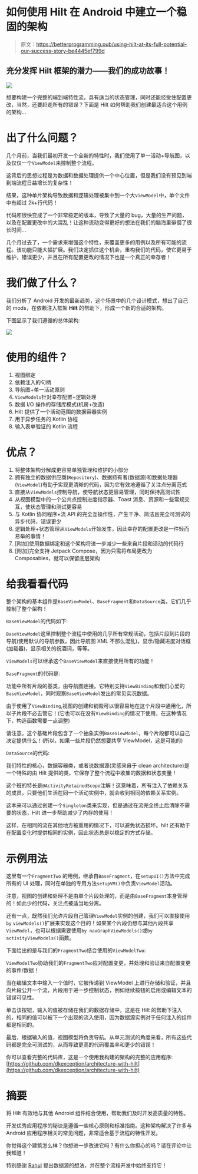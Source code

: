 # 如何使用 Hilt 在 Android 中建立一个稳固的架构

> 原文：<https://betterprogramming.pub/using-hilt-at-its-full-potential-our-success-story-be4445ef799d>

## 充分发挥 Hilt 框架的潜力——我们的成功故事！

![](img/54fc5b1c99ecaf8b49c8cfca8815c989.png)

想要构建一个完整的端到端特性流，具有适当的状态管理，同时还能经受住配置更改，当然，还要赶走所有的错误？下面是 Hilt 如何帮助我们创建最适合这个用例的架构…

# **出了什么问题？**

几个月前，当我们最初开发一个全新的特性时，我们使用了单一活动+导航图，以及仅仅一个`ViewModel`来控制整个流程。

这背后的思想过程是为数据和数据处理提供一个中心位置，但是我们没有预见到端到端流程日益增长的复杂性！

结果，这种单片架构导致数据和逻辑处理被集中到一个大`ViewModel`中，单个文件中有超过 2k+行代码！

代码库很快变成了一个非常稳定的版本，导致了大量的 bug，大量的生产问题，以及在配置更改中的大混乱！让这种流动变得更好的想法在我们的脑海里徘徊了很长时间…

几个月过去了，一个需求来增强这个特性，来覆盖更多的用例以及所有可能的流程。该功能只能大幅扩展。我们决定抓住这个机会，重构我们的代码，使它更易于维护，错误更少，并且在所有配置更改的情况下也是一个真正的幸存者！

# 我们做了什么？

我们分析了 Android 开发的最新趋势，这个场景中的几个设计模式，想出了自己的 mods，在依赖注入框架 **Hilt** 的帮助下，形成一个新的合适的架构。

下图显示了我们遵循的总体架构:

![](img/746ca212ceeba063d64bd9007e20b718.png)

# 使用的组件？

1.  视图绑定
2.  依赖注入的句柄
3.  导航图+单一活动原则
4.  `ViewModels`针对幸存配置+逻辑处理
5.  数据 I/O 操作的存储库模式(机房+改造)
6.  Hilt 提供了一个活动范围的数据容器实例
7.  用于异步任务的 Kotlin 协程
8.  输入表单验证的 Kotlin 流程

# 优点？

1.  将整体架构分解成更容易单独管理和维护的小部分
2.  拥有独立的数据供应商(`Repository`)、数据持有者(数据源)和数据处理器(`ViewModel`)有助于实现更清晰的代码，因为它有效地遵循了关注点分离范式
3.  直接从`ViewModels`控制导航，使导航状态更容易管理，同时保持高测试性
4.  从视图模型中的一个公共点控制进度指示器、Toast 消息、资源和一些常规交互，使状态管理和测试更容易
5.  与 Kotlin 协同程序+流 API 的完全互操作性，产生干净、简洁且完全可测试的异步代码，错误更少
6.  逻辑处理+状态管理从`ViewModels`开始发生，因此幸存的配置更改是一件轻而易举的事情！
7.  [附加]使用数据绑定和这个架构将进一步减少一些来自片段和活动的代码行
8.  [附加]完全支持 Jetpack Compose，因为只需将布局更改为 Composables，就可以保留底层架构

# 给我看看代码

整个架构的基本组件是`BaseViewModel`、`BaseFragment`和`DataSource`类，它们几乎控制了整个架构！

`BaseViewModel`的代码如下:

`BaseViewModel`这里控制整个流程中使用的几乎所有常规活动，包括片段到片段的导航(使用默认的导航参数，因此导航图 XML 不那么混乱)，显示/隐藏进度对话框(加载器)，显示相关的祝酒词，等等。

`ViewModels`可以继承这个`BaseViewModel`来直接使用所有的功能！

`BaseFragment`的代码是:

功能中所有片段的基类，由导航图连接。它特别支持`ViewBinding`和我们心爱的`BaseViewModel`，同时观察`BaseViewModel`发出的常见实况数据。

由于使用了`ViewBinding`,视图的创建和销毁可以很容易地在这个片段中通用化，所以子片段不必去管它！(它也可以在没有`ViewBinding`的情况下使用，在这种情况下，构造函数需要一点调整)

请注意，这个基础片段包含了一个抽象实例`BaseViewModel`，每个片段都可以自己决定提供什么！(所以，如果一些片段仍然想要共享 ViewModel，这是可能的)

`DataSource`的代码:

我们特性的核心，数据容器类，或者说数据源(灵感来自于 clean architecture)是一个特殊的由 Hilt 提供的类，它保存了整个流程中收集的数据和状态变量！

这个班的特长是`@ActivityRetainedScope`注解！这意味着，所有注入了依赖关系的成员，只要他们生活在同一个活动实例中，就会收到相同的依赖关系实例。

这本来可以通过创建一个`Singleton`类来实现，但是通过在流完全终止后清除不需要的状态，Hilt 进一步帮助减少了内存的使用！

这样，在相同的流在其他地方被重用的情况下，可以避免状态损坏。hilt 还有助于在配置变化时提供相同的实例，因此状态总是以稳定的方式存储。

# **示例用法**

这里有一个`FragmentTwo` 的用例，继承自`BaseFragment`，在`setupUI()`方法中完成所有的 UI 处理，同时在单独的专用方法`setupVM()`中负责`ViewModel`活动。

注意，视图的创建和处理不是由单个片段处理的，而是由`BaseFragment`本身管理的！如此少的代码，关注点被适当地分离。

还有一点，既然我们允许片段自己管理`ViewModel`实例的创建，我们可以直接使用`by` `viewModels()`扩展来实现这个目的！如果某个片段仍想与其他片段共享`ViewModel`，也可以根据需要使用`by navGraphViewModels()`或`by activityViewModels()`函数。

下面给出的是与我们的`FragmentTwo`结合使用的`ViewModelTwo`:

`ViewModelTwo`协助我们的`FragmentTwo`应对配置变更，并处理和验证来自配置变更的事件/数据！

当在编辑文本中输入一个值时，它被传递到 ViewModel 上进行存储和验证，并且向片段公开一个流，片段用于进一步控制状态，例如继续按钮的启用或编辑文本的错误可见性。

单击该按钮，输入的值被存储在我们的数据存储中，这是在 Hilt 的帮助下注入的，相同的值可以被下一个出现的流入使用，因为数据源实例对于任何注入的组件都是相同的。

最后，根据输入的值，视图模型将负责导航。从单元测试的角度来看，所有这些代码都是完全可测试的，从而导致更高的代码覆盖率和更少的错误！

你可以查看完整的代码库，这是一个使用我构建的架构的完整的应用程序:[https://github.com/dkexception/architecture-with-hilt](https://github.com/dkexception/architecture-with-hilt)

# 摘要

将 Hilt 有效地与其他 Android 组件结合使用，帮助我们及时开发高质量的特性。

开发优秀应用程序的秘诀是遵循一些核心原则和标准指南。这种架构解决了许多与 Android 应用程序相关的常见问题，非常适合基于流程的特性开发。

你觉得这个建筑怎么样？你想进一步改进它吗？有什么你担心的吗？请在评论中让我知道！

特别感谢 [Rahul](https://medium.com/u/717811cd866a?source=post_page-----be4445ef799d--------------------------------) 提出数据源的想法，并在整个流程开发中始终支持它！